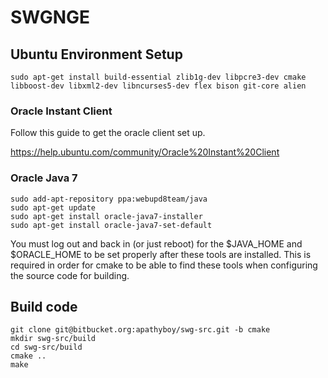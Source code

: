 # SWGNGE

## Ubuntu Environment Setup

	sudo apt-get install build-essential zlib1g-dev libpcre3-dev cmake libboost-dev libxml2-dev libncurses5-dev flex bison git-core alien

### Oracle Instant Client

Follow this guide to get the oracle client set up. 

https://help.ubuntu.com/community/Oracle%20Instant%20Client

### Oracle Java 7

	sudo add-apt-repository ppa:webupd8team/java
	sudo apt-get update
	sudo apt-get install oracle-java7-installer
	sudo apt-get install oracle-java7-set-default

You must log out and back in (or just reboot) for the $JAVA_HOME and $ORACLE_HOME to be set properly after these tools are installed. This is required in order for cmake to be able to find these tools when configuring the source code for building.

## Build code

	git clone git@bitbucket.org:apathyboy/swg-src.git -b cmake
	mkdir swg-src/build
	cd swg-src/build
	cmake ..
	make


